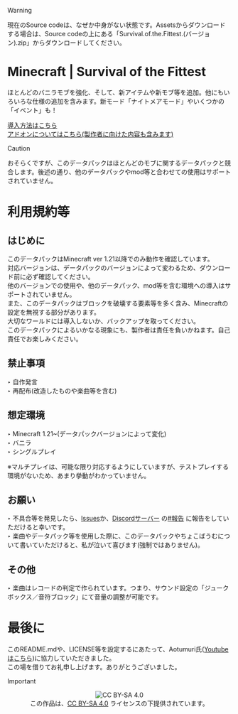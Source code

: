 >[!WARNING]
>現在のSource codeは、なぜか中身がない状態です。Assetsからダウンロードする場合は、Source codeの上にある「Survival.of.the.Fittest.(バージョン).zip」からダウンロードしてください。

# Minecraft | Survival of the Fittest
ほとんどのバニラモブを強化、そして、新アイテムや新モブ等を追加。他にもいろいろな仕様の追加を含みます。新モード「ナイトメアモード」やいくつかの「イベント」も！<br>

[導入方法はこちら](https://github.com/chocobaumu/Minecraft-Survival-of-the-Fittest/blob/main/INSTALL.md)<br>
[アドオンについてはこちら(製作者に向けた内容も含みます)](https://github.com/chocobaumu/Minecraft-Survival-of-the-Fittest/blob/main/ABOUT_DERIVATIVE_WORKS.md)<br>

> [!CAUTION]
> おそらくですが、このデータパックはほとんどのモブに関するデータパックと競合します。後述の通り、他のデータパックやmod等と合わせての使用はサポートされていません。

# 利用規約等
## はじめに

このデータパックはMinecraft ver 1.21以降でのみ動作を確認しています。<br>
対応バージョンは、データパックのバージョンによって変わるため、ダウンロード前に必ず確認してください。<br>
他のバージョンでの使用や、他のデータパック、mod等を含む環境への導入はサポートされていません。<br>
また、このデータパックはブロックを破壊する要素等を多く含み、Minecraftの設定を無視する部分があります。<br>
大切なワールドには導入しないか、バックアップを取ってください。<br>
このデータパックによるいかなる現象にも、製作者は責任を負いかねます。自己責任でお楽しみください。<br>

## 禁止事項

‣ 自作発言<br>
‣ 再配布(改造したものや楽曲等を含む)<br>

## 想定環境

‣ Minecraft 1.21~(データパックバージョンによって変化)<br>
‣ バニラ<br>
‣ シングルプレイ<br>

※マルチプレイは、可能な限り対応するようにしていますが、テストプレイする環境がないため、あまり挙動がわかっていません。

## お願い

‣ 不具合等を発見したら、[Issues](https://github.com/chocobaumu/Minecraft-Survival-of-the-Fittest/issues)か、[Discordサーバー](https://discord.gg/a4RjZe2Bpu ) の[#報告](https://discord.com/channels/1211127404110811216/1274168682054160416)  に報告をしていただけると幸いです。<br>
‣ 楽曲やデータパック等を使用した際に、このデータパックやちょこばうむについて書いていただけると、私が泣いて喜びます(強制ではありません)。<br>

## その他

‣ 楽曲はレコードの判定で作られています。つまり、サウンド設定の「ジュークボックス／音符ブロック」にて音量の調整が可能です。<br>

# 最後に

このREADME.mdや、LICENSE等を設定するにあたって、Aotumuri氏([Youtubeはこちら](https://www.youtube.com/channel/UCtVg2I271bfgF41xTcELrIg ))に協力していただきました。<br>
この場を借りてお礼申し上げます。ありがとうございました。

> [!IMPORTANT]
><p align="center">
><img src="https://licensebuttons.net/l/by-sa/4.0/88x31.png" alt="CC BY-SA 4.0"><br>
>この作品は、<a href="https://creativecommons.org/licenses/by-sa/4.0/deed">CC BY-SA 4.0</a> ライセンスの下提供されています。<br>
></p>
